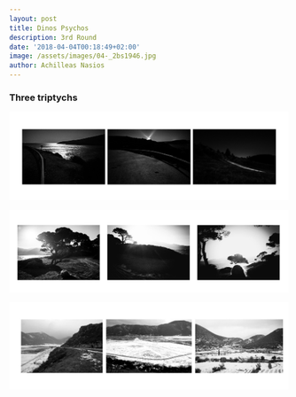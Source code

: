 ```yaml
---
layout: post
title: Dinos Psychos
description: 3rd Round
date: '2018-04-04T00:18:49+02:00'
image: /assets/images/04-_2bs1946.jpg
author: Achilleas Nasios
---
```

### Three triptychs

![null](/assets/images/psichosd-triptych1.jpg#full)

![null](/assets/images/psichosd-triptych2.jpg#full)

![null](/assets/images/psichosd-triptychs-3.jpg#full)
